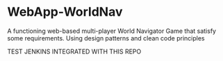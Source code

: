 # WebApp-WorldNav
A functioning web-based multi-player World Navigator Game that satisfy some requirements. Using design patterns and clean code principles

TEST JENKINS INTEGRATED WITH THIS REPO

